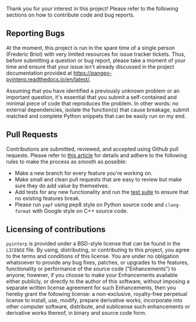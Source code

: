 Thank you for your interest in this project! Please refer to the following
sections on how to contribute code and bug reports.

## Reporting Bugs

At the moment, this project is run in the spare time of a single person
(Frederic Briol) with very limited resources for issue tracker tickets. Thus,
before submitting a question or bug report, please take a moment of your time
and ensure that your issue isn't already discussed in the project documentation
provided at https://pangeo-pyinterp.readthedocs.io/en/latest/.

Assuming that you have identified a previously unknown problem or an important
question, it's essential that you submit a self-contained and minimal piece of
code that reproduces the problem. In other words: no external dependencies,
isolate the function(s) that cause breakage, submit matched and complete Python
snippets that can be easily run on my end.

## Pull Requests

Contributions are submitted, reviewed, and accepted using Github pull requests.
Please refer to [this
article](https://help.github.com/articles/using-pull-requests) for details and
adhere to the following rules to make the process as smooth as possible:
* Make a new branch for every feature you're working on.
* Make small and clean pull requests that are easy to review but make sure they
  do add value by themselves.
* Add tests for any new functionality and run the [test
  suite](https://pangeo-pyinterp.readthedocs.io/en/latest/setup.html#generating-the-test-coverage-report)
  to ensure that no existing features break.
* Please run ``yapf`` using pep8 style on Python source code
  and ``clang-format`` with Google style on C++ source code.

## Licensing of contributions

``pyinterp`` is provided under a BSD-style license that can be found in
the ``LICENSE`` file. By using, distributing, or contributing to this project, you
agree to the terms and conditions of this license. You are under no obligation
whatsoever to provide any bug fixes, patches, or upgrades to the features,
functionality or performance of the source code ("Enhancements") to anyone;
however, if you choose to make your Enhancements available either publicly, or
directly to the author of this software, without imposing a separate written
license agreement for such Enhancements, then you hereby grant the following
license: a non-exclusive, royalty-free perpetual license to install, use,
modify, prepare derivative works, incorporate into other computer software,
distribute, and sublicense such enhancements or derivative works thereof, in
binary and source code form.
